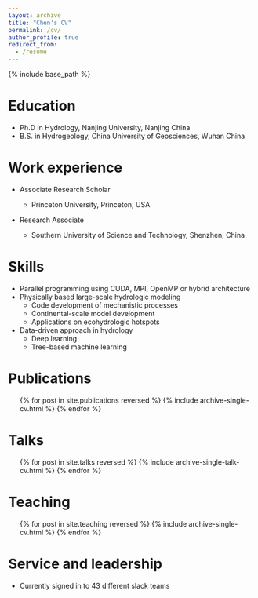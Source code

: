 ```yaml
---
layout: archive
title: "Chen's CV"
permalink: /cv/
author_profile: true
redirect_from:
  - /resume
---
```


{% include base_path %}

Education
======
* Ph.D in Hydrology, Nanjing University, Nanjing China
* B.S. in Hydrogeology, China University of Geosciences, Wuhan China

Work experience
======
* Associate Research Scholar
  * Princeton University, Princeton, USA

* Research Associate
  * Southern University of Science and Technology, Shenzhen, China
  
Skills
======
* Parallel programming using CUDA, MPI, OpenMP or hybrid architecture
* Physically based large-scale hydrologic modeling
  * Code development of mechanistic processes 
  * Continental-scale model development
  * Applications on ecohydrologic hotspots
* Data-driven approach in hydrology
  * Deep learning
  * Tree-based machine learning

Publications
======
  <ul>{% for post in site.publications reversed %}
    {% include archive-single-cv.html %}
  {% endfor %}</ul>
  
Talks
======
  <ul>{% for post in site.talks reversed %}
    {% include archive-single-talk-cv.html  %}
  {% endfor %}</ul>
  
Teaching
======
  <ul>{% for post in site.teaching reversed %}
    {% include archive-single-cv.html %}
  {% endfor %}</ul>
  
Service and leadership
======
* Currently signed in to 43 different slack teams
